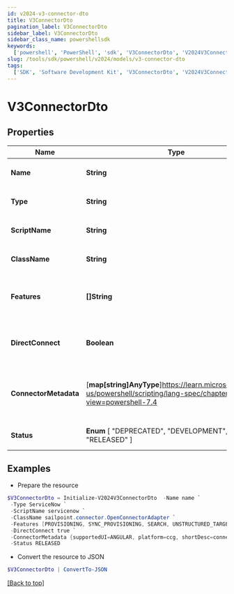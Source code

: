 ```yaml
---
id: v2024-v3-connector-dto
title: V3ConnectorDto
pagination_label: V3ConnectorDto
sidebar_label: V3ConnectorDto
sidebar_class_name: powershellsdk
keywords:
  ['powershell', 'PowerShell', 'sdk', 'V3ConnectorDto', 'V2024V3ConnectorDto']
slug: /tools/sdk/powershell/v2024/models/v3-connector-dto
tags:
  ['SDK', 'Software Development Kit', 'V3ConnectorDto', 'V2024V3ConnectorDto']
---
```


# V3ConnectorDto

## Properties

| Name | Type | Description | Notes |
| --- | --- | --- | --- |
| **Name** | **String** | The connector name | [optional] |
| **Type** | **String** | The connector type | [optional] |
| **ScriptName** | **String** | The connector script name | [optional] |
| **ClassName** | **String** | The connector class name. | [optional] |
| **Features** | **[]String** | The list of features supported by the connector | [optional] |
| **DirectConnect** | **Boolean** | true if the source is a direct connect source | [optional] [default to $false] |
| **ConnectorMetadata** | [**map[string]AnyType**]https://learn.microsoft.com/en-us/powershell/scripting/lang-spec/chapter-04?view=powershell-7.4 | A map containing metadata pertinent to the connector | [optional] |
| **Status** | **Enum** [ "DEPRECATED", "DEVELOPMENT", "DEMO", "RELEASED" ] | The connector status | [optional] |

## Examples

- Prepare the resource

```powershell
$V3ConnectorDto = Initialize-V2024V3ConnectorDto  -Name name `
 -Type ServiceNow `
 -ScriptName servicenow `
 -ClassName sailpoint.connector.OpenConnectorAdapter `
 -Features [PROVISIONING, SYNC_PROVISIONING, SEARCH, UNSTRUCTURED_TARGETS] `
 -DirectConnect true `
 -ConnectorMetadata {supportedUI=ANGULAR, platform=ccg, shortDesc=connector description} `
 -Status RELEASED
```

- Convert the resource to JSON

```powershell
$V3ConnectorDto | ConvertTo-JSON
```

[[Back to top]](#)

